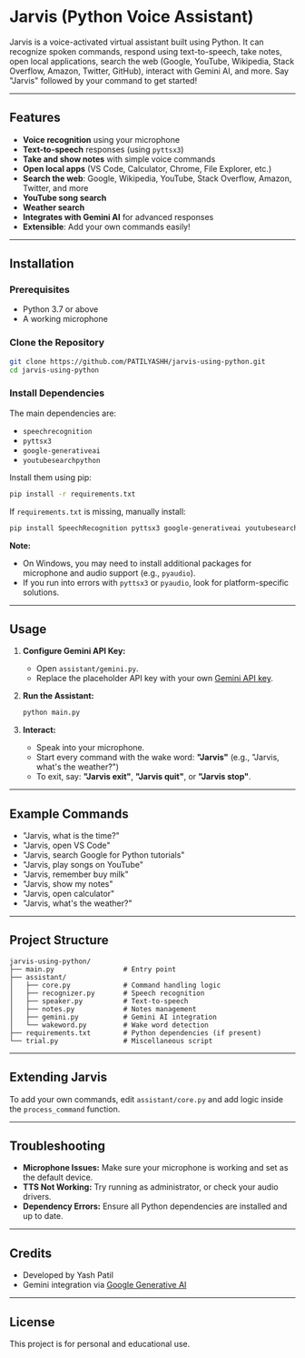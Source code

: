 # Jarvis (Python Voice Assistant)

Jarvis is a voice-activated virtual assistant built using Python. It can recognize spoken commands, respond using text-to-speech, take notes, open local applications, search the web (Google, YouTube, Wikipedia, Stack Overflow, Amazon, Twitter, GitHub), interact with Gemini AI, and more. Say "Jarvis" followed by your command to get started!

---

## Features

- **Voice recognition** using your microphone
- **Text-to-speech** responses (using `pyttsx3`)
- **Take and show notes** with simple voice commands
- **Open local apps** (VS Code, Calculator, Chrome, File Explorer, etc.)
- **Search the web**: Google, Wikipedia, YouTube, Stack Overflow, Amazon, Twitter, and more
- **YouTube song search**
- **Weather search**
- **Integrates with Gemini AI** for advanced responses
- **Extensible**: Add your own commands easily!

---

## Installation

### Prerequisites

- Python 3.7 or above
- A working microphone

### Clone the Repository

```bash
git clone https://github.com/PATILYASHH/jarvis-using-python.git
cd jarvis-using-python
```

### Install Dependencies

The main dependencies are:

- `speechrecognition`
- `pyttsx3`
- `google-generativeai`
- `youtubesearchpython`

Install them using pip:

```bash
pip install -r requirements.txt
```

If `requirements.txt` is missing, manually install:

```bash
pip install SpeechRecognition pyttsx3 google-generativeai youtubesearchpython
```

**Note:**  
- On Windows, you may need to install additional packages for microphone and audio support (e.g., `pyaudio`).  
- If you run into errors with `pyttsx3` or `pyaudio`, look for platform-specific solutions.

---

## Usage

1. **Configure Gemini API Key:**
   
   - Open `assistant/gemini.py`.
   - Replace the placeholder API key with your own [Gemini API key](https://ai.google.dev/).

2. **Run the Assistant:**

   ```bash
   python main.py
   ```

3. **Interact:**

   - Speak into your microphone.
   - Start every command with the wake word: **"Jarvis"** (e.g., "Jarvis, what's the weather?")
   - To exit, say: **"Jarvis exit"**, **"Jarvis quit"**, or **"Jarvis stop"**.

---

## Example Commands

- "Jarvis, what is the time?"
- "Jarvis, open VS Code"
- "Jarvis, search Google for Python tutorials"
- "Jarvis, play songs on YouTube"
- "Jarvis, remember buy milk"
- "Jarvis, show my notes"
- "Jarvis, open calculator"
- "Jarvis, what's the weather?"

---

## Project Structure

```
jarvis-using-python/
├── main.py                 # Entry point
├── assistant/
│   ├── core.py             # Command handling logic
│   ├── recognizer.py       # Speech recognition
│   ├── speaker.py          # Text-to-speech
│   ├── notes.py            # Notes management
│   ├── gemini.py           # Gemini AI integration
│   └── wakeword.py         # Wake word detection
├── requirements.txt        # Python dependencies (if present)
└── trial.py                # Miscellaneous script
```

---

## Extending Jarvis

To add your own commands, edit `assistant/core.py` and add logic inside the `process_command` function.

---

## Troubleshooting

- **Microphone Issues:** Make sure your microphone is working and set as the default device.
- **TTS Not Working:** Try running as administrator, or check your audio drivers.
- **Dependency Errors:** Ensure all Python dependencies are installed and up to date.

---

## Credits

- Developed by Yash Patil
- Gemini integration via [Google Generative AI](https://ai.google.dev/)

---

## License

This project is for personal and educational use.

